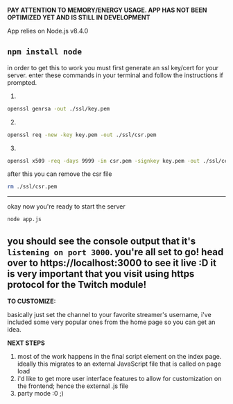 **PAY ATTENTION TO MEMORY/ENERGY USAGE. APP HAS NOT BEEN OPTIMIZED YET AND IS STILL IN DEVELOPMENT**

App relies on Node.js v8.4.0

`npm install node`
---
in order to get this to work you must first generate an ssl key/cert for your server.
enter these commands in your terminal and follow the instructions if prompted.

1.
```bash
openssl genrsa -out ./ssl/key.pem
```

2.
```bash
openssl req -new -key key.pem -out ./ssl/csr.pem
```

3.
```bash
openssl x509 -req -days 9999 -in csr.pem -signkey key.pem -out ./ssl/cert.pem
```

after this you can remove the csr file
```bash
rm ./ssl/csr.pem
```

---

okay now you're ready to start the server

```bash
node app.js
```

you should see the console output that it's `listening on port 3000`. you're all set to go!
head over to https://localhost:3000 to see it live :D **it is very important that you
visit using https protocol for the Twitch module!**
---
**TO CUSTOMIZE:**

basically just set the channel to your favorite streamer's username, i've included some very popular ones from the home page so you can get an idea.

**NEXT STEPS** 

1. most of the work happens in the final script element on the index page. ideally this migrates to an external JavaScript file that is called on page load
2. i'd like to get more user interface features to allow for customization on the frontend; hence the external .js file
3. party mode :0 ;)
